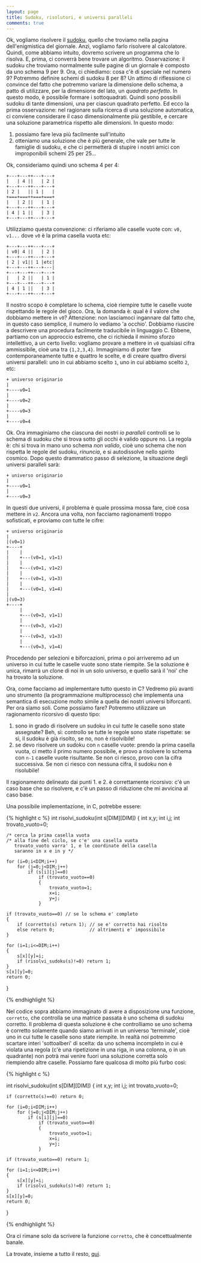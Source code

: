 ```yaml
---
layout: page
title: Sudoku, risolutori, e universi paralleli
comments: true
---
```


Ok, vogliamo risolvere il [sudoku](http://it.wikipedia.org/wiki/Sudoku), quello che troviamo nella pagina dell'enigmistica del giornale. Anzi, vogliamo farlo risolvere al calcolatore. Quindi, come abbiamo intuito, dovremo scrivere un programma che lo risolva. E, prima, ci converrà bene trovare un algoritmo.
Osservazione: il sudoku che troviamo normalmente sulle pagine di un giornale è composto da uno schema 9 per 9. Ora, ci chiediamo: cosa c'è di speciale nel numero 9? Potremmo definire schemi di sudoku 8 per 8? Un attimo di riflessione ci convince del fatto che potremmo variare la dimensione dello schema, a patto di utilizzare, per la dimensione del lato, un _quadrato perfetto_. In questo modo, è possibile formare i sottoquadrati. Quindi sono possibili sudoku di tante dimensioni, una per ciascun quadrato perfetto. Ed ecco la prima osservazione: nel ragionare sulla ricerca di una soluzione automatica, ci conviene considerare il caso dimensionalmente più gestibile, e cercare una soluzione parametrica rispetto alle dimensioni. In questo modo:
1. possiamo fare leva più facilmente sull'intuito
2. otteniamo una soluzione che è più generale, che vale per tutte le famiglie di sudoku, e che ci permetterà di stupire i nostri amici con improponibili schemi 25 per 25...

Ok, consideriamo quindi uno schema 4 per 4:

    +---+---++---+---+
    |   | 4 ||   | 2 |
    +---+---++---+---+
    | 2 |   || 1 |   |
    +===+===++===+===+
    |   | 2 ||   | 1 |
    +---+---++---+---+
    | 4 | 1 ||   | 3 |
    +---+---++---+---+

Utilizziamo questa convenzione: ci riferiamo alle caselle vuote con: `v0, v1...` dove `v0` è la prima casella vuota etc:


    +---+---++---+---+
    | v0| 4 ||   | 2 |
    +---+---++---+---+
    | 2 | v1|| 1 |etc|
    +---+---++---+---|
    +---+---++---+---+
    |   | 2 ||   | 1 |
    +---+---++---+---+
    | 4 | 1 ||   | 3 |
    +---+---++---+---+

Il nostro scopo è completare lo schema, cioè riempire tutte le caselle vuote rispettando le regole del gioco.
Ora, la domanda è: qual è il valore che dobbiamo mettere in `v0`? Attenzione: non lasciamoci ingannare dal fatto che, in questo caso semplice, il numero lo vediamo 'a occhio'. Dobbiamo riuscire a descrivere una procedura facilmente traducibile in linguaggio C.
Ebbene, partiamo con un approccio estremo, che ci richieda il minimo sforzo intellettivo, a un certo livello: vogliamo provare a mettere in `v0` qualsiasi cifra ammissibile, cioè una tra `{1,2,3,4}`. Immaginiamo di poter fare contemporaneamente tutte e quattro le scelte, e di creare quattro diversi universi paralleli: uno in cui abbiamo scelto `1`, uno in cui abbiamo scelto `2`, etc:

    + universo originario
    |
    +----v0=1
    |
    +----v0=2
    |
    +----v0=3
    |
    +----v0=4

Ok. Ora immaginiamo che ciascuna dei nostri _io paralleli_ controlli se lo schema di sudoku che si trova sotto gli occhi è valido oppure no. La regola è: chi si trova in mano uno schema _non valido_, cioè uno schema che non rispetta le regole del sudoku, _rinuncia_, e si autodissolve nello spirito cosmico. Dopo questo drammatico passo di selezione, la situazione degli universi paralleli sarà:


    + universo originario
    |
    +----v0=1
    |
    +----v0=3

In questi due universi, il problema è quale prossima mossa fare, cioè cosa mettere in `v2`. Ancora una volta, non facciamo ragionamenti troppo sofisticati, e proviamo con tutte le cifre:


    + universo originario
    |
    |(v0=1)
    +----+
    |    |
    |    +---(v0=1, v1=1)
    |    |
    |    +---(v0=1, v1=2)
    |    |
    |    +---(v0=1, v1=3)
    |    |
    |    +---(v0=1, v1=4)
    |
    |(v0=3)    
    +----+
         |
         +---(v0=3, v1=1)
         |
         +---(v0=3, v1=2)
         |
         +---(v0=3, v1=3)
         |
         +---(v0=3, v1=4)
    
Procedendo per selezioni e biforcazioni, prima o poi arriveremo ad un universo in cui tutte le caselle vuote sono state riempite. Se la soluzione è unica, rimarrà un clone di noi in un solo universo, e quello sarà il 'noi' che ha trovato la soluzione.

Ora, come facciamo ad implementare tutto questo in C?
Vedremo più avanti uno strumento (la programmazione multiprocesso) che implementa una semantica di esecuzione molto simile a quella dei nostri universi biforcanti. Per ora siamo soli. Come possiamo fare?
Potremmo utilizzare un ragionamento ricorsivo di questo tipo:
1. sono in grado di risolvere un sudoku in cui _tutte_ le caselle sono state assegnate? Beh, sì: controllo se tutte le regole sono state rispettate: se sì, il sudoku è già risolto, se no, non è risolvibile!
2. se devo risolvere un sudoku con `n` caselle vuote: prendo la prima casella vuota, ci metto il primo numero possibile, e provo a risolvere lo schema con `n-1` caselle vuote risultante. Se non ci riesco, provo con la cifra successiva. Se non ci riesco con nessuna cifra, il sudoku non è risolubile!

Il ragionamento delineato dai punti 1. e 2. è correttamente ricorsivo: c'è un caso base che so risolvere, e c'è un passo di riduzione che mi avvicina al caso base.

Una possibile implementazione, in C, potrebbe essere:

{% highlight c %}
int risolvi_sudoku(int s[DIM][DIM])
{
    int x,y;
    int i,j;
    int trovato_vuoto=0;

    /* cerca la prima casella vuota 
    /* alla fine del ciclo, se c'e' una casella vuota
       trovato_vuoto varra' 1, e le coordinate della casella
       saranno in x e in y */

    for (i=0;i<DIM;i++)
        for (j=0;j<DIM;j++)
            if (s[i][j]==0)
                if (trovato_vuoto==0)
                {
                    trovato_vuoto=1;
                    x=i;
                    y=j;
                }

    if (trovato_vuoto==0) // se lo schema e' completo
    {
        if (corretto(s) return 1); // se e' corretto hai risolto
        else return 0;             // altrimenti e' impossibile
    }

    for (i=1;i<=DIM;i++)
    {
        s[x][y]=i;
        if (risolvi_sudoku(s)!=0) return 1;
    }
    s[x][y]=0;
    return 0;
}

{% endhighlight %}

Nel codice sopra abbiamo immaginato di avere a disposizione una funzione, `corretto`, che controlla se una matrice passata è uno schema di sudoku corretto.
Il problema di questa soluzione è che controlliamo se uno schema è corretto solamente quando siamo arrivati in un universo 'terminale', cioè uno in cui tutte le caselle sono state riempite. In realtà noi potremmo scartare interi 'sottoalberi' di scelta: da uno schema incompleto in cui è violata una regola (c'è una ripetizione in una riga, in una colonna, o in un quadrante) non potrà mai venire fuori una soluzione corretta solo riempiendo altre caselle.
Possiamo fare qualcosa di molto più furbo così:

{% highlight c %}

int risolvi_sudoku(int s[DIM][DIM])
{
    int x,y;
    int i,j;
    int trovato_vuoto=0;

    if (corretto(s)==0) return 0;

    for (i=0;i<DIM;i++)
        for (j=0;j<DIM;j++)
            if (s[i][j]==0)
                if (trovato_vuoto==0)
                {
                    trovato_vuoto=1;
                    x=i;
                    y=j;
                }

    if (trovato_vuoto==0) return 1;

    for (i=1;i<=DIM;i++)
    {
        s[x][y]=i;
        if (risolvi_sudoku(s)!=0) return 1;
    }
    s[x][y]=0;
    return 0;
}

{% endhighlight %}

Ora ci rimane solo da scrivere la funzione `corretto`, che è concettualmente banale.

La trovate, insieme a tutto il resto, [qui](sudoku_in_classe.c).
